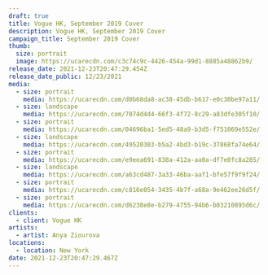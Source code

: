 ```yaml
---
draft: true
title: Vogue HK, September 2019 Cover
description: Vogue HK, September 2019 Cover
campaign_title: September 2019 Cover
thumb:
  size: portrait
  image: https://ucarecdn.com/c3c74c9c-4426-454a-99d1-8885a48862b9/
release_date: 2021-12-23T20:47:29.454Z
release_date_public: 12/23/2021
media:
  - size: portrait
    media: https://ucarecdn.com/d0b68da8-ac38-45db-b617-e0c30be97a11/
  - size: landscape
    media: https://ucarecdn.com/7074d4d4-66f3-4f72-8c29-a83dfe305f10/
  - size: portrait
    media: https://ucarecdn.com/04696ba1-5ed5-48a9-b3d5-f751069e552e/
  - size: landscape
    media: https://ucarecdn.com/49520303-b5a2-4bd3-b19c-37868fa74e64/
  - size: portrait
    media: https://ucarecdn.com/e9eea691-838a-412a-aa0a-df7e0fc8a285/
  - size: landscape
    media: https://ucarecdn.com/a63cd487-3a33-46ba-aaf1-bfe57f9f9f24/
  - size: portrait
    media: https://ucarecdn.com/c816e054-3435-4b7f-a68a-9e462ee26d5f/
  - size: portrait
    media: https://ucarecdn.com/d6238e8e-b279-4755-94b6-b03210895d6c/
clients:
  - client: Vogue HK
artists:
  - artist: Anya Ziourova
locations:
  - location: New York
date: 2021-12-23T20:47:29.467Z
---
```

